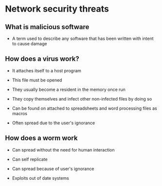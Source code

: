 # Network security threats

## What is malicious software

- A term used to describe any software that has been written with intent to cause damage

## How does a virus work?

- It attaches itself to a host program

- This file must be opened

- They usually become a resident in the memory once run

- They copy themselves and infect other non-infected files by doing so

- Can be found on attached to spreadsheets and word processing files as macros

- Often spread due to the user's ignorance

## How does a worm work

- Can spread without the need for human interaction

- Can self replicate

- Can spread because of user's ignorance

- Exploits out of date systems

## 